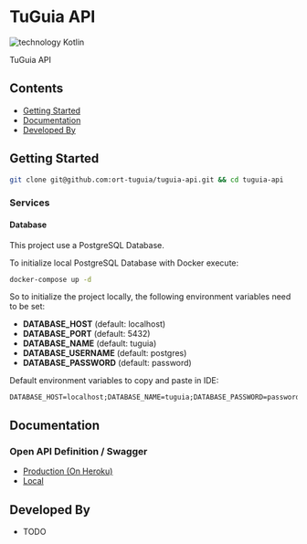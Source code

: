 # TuGuia API

![technology Kotlin](https://img.shields.io/badge/technology-kotlin-purple.svg)

TuGuia API

## Contents
- [Getting Started](#getting-started)
- [Documentation](#documentation)
- [Developed By](#developed-by)

## Getting Started

```bash
git clone git@github.com:ort-tuguia/tuguia-api.git && cd tuguia-api
```

### Services

#### Database

This project use a PostgreSQL Database.

To initialize local PostgreSQL Database with Docker execute:
```bash
docker-compose up -d
```

So to initialize the project locally, the following environment variables need to be set:

- **DATABASE_HOST** (default: localhost)
- **DATABASE_PORT** (default: 5432)
- **DATABASE_NAME** (default: tuguia)
- **DATABASE_USERNAME** (default: postgres)
- **DATABASE_PASSWORD** (default: password)

Default environment variables to copy and paste in IDE:
```
DATABASE_HOST=localhost;DATABASE_NAME=tuguia;DATABASE_PASSWORD=password;DATABASE_PORT=5432;DATABASE_USERNAME=postgres
```

## Documentation

### Open API Definition / Swagger

- [Production (On Heroku)](https://ort-tuguia-api.herokuapp.com/swagger-ui/index.html)
- [Local](http://localhost:8080/swagger-ui/index.html)

## Developed By

- TODO